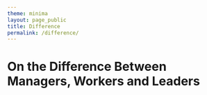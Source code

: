 ```yaml
---
theme: minima
layout: page_public
title: Difference
permalink: /difference/
---
```


# On the Difference Between Managers, Workers and Leaders

